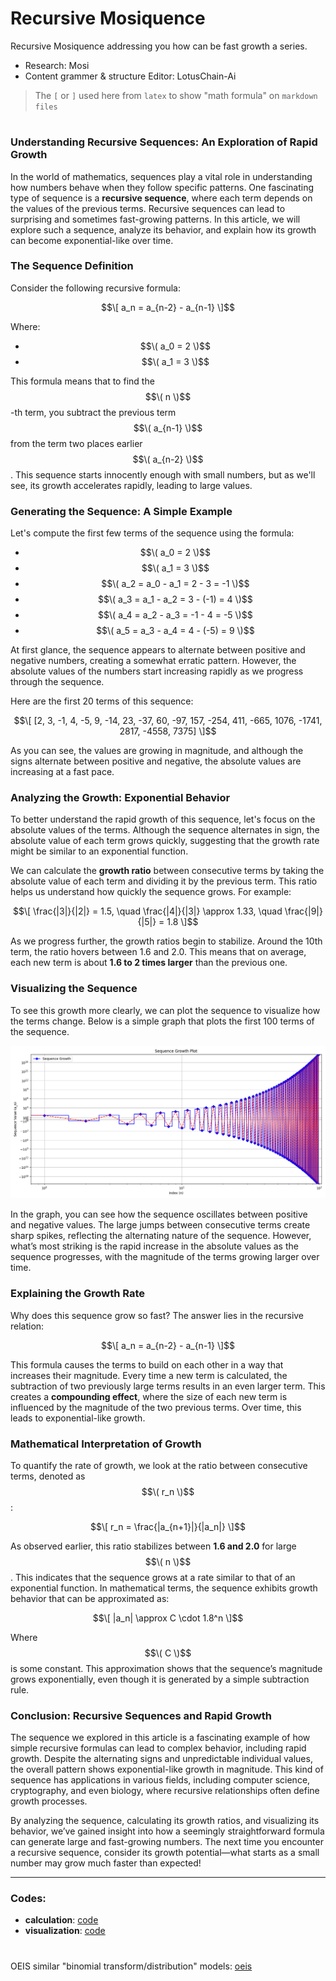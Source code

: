 # Recursive Mosiquence
Recursive Mosiquence addressing you how can be fast growth a series.
- Research: Mosi
- Content grammer & structure Editor: LotusChain-Ai

> The `[` or `]` used here from `latex` to show "math formula" on `markdown files`

#

### **Understanding Recursive Sequences: An Exploration of Rapid Growth**

In the world of mathematics, sequences play a vital role in understanding how numbers behave when they follow specific patterns. One fascinating type of sequence is a **recursive sequence**, where each term depends on the values of the previous terms. Recursive sequences can lead to surprising and sometimes fast-growing patterns. In this article, we will explore such a sequence, analyze its behavior, and explain how its growth can become exponential-like over time.

### **The Sequence Definition**

Consider the following recursive formula:

$$\[
a_n = a_{n-2} - a_{n-1}
\]$$

Where:
- $$\( a_0 = 2 \)$$
- $$\( a_1 = 3 \)$$

This formula means that to find the $$\( n \)$$-th term, you subtract the previous term $$\( a_{n-1} \)$$ from the term two places earlier $$\( a_{n-2} \)$$. This sequence starts innocently enough with small numbers, but as we'll see, its growth accelerates rapidly, leading to large values.

### **Generating the Sequence: A Simple Example**

Let's compute the first few terms of the sequence using the formula:

- $$\( a_0 = 2 \)$$
- $$\( a_1 = 3 \)$$
- $$\( a_2 = a_0 - a_1 = 2 - 3 = -1 \)$$
- $$\( a_3 = a_1 - a_2 = 3 - (-1) = 4 \)$$
- $$\( a_4 = a_2 - a_3 = -1 - 4 = -5 \)$$
- $$\( a_5 = a_3 - a_4 = 4 - (-5) = 9 \)$$

At first glance, the sequence appears to alternate between positive and negative numbers, creating a somewhat erratic pattern. However, the absolute values of the numbers start increasing rapidly as we progress through the sequence.

Here are the first 20 terms of this sequence:

$$\[
[2, 3, -1, 4, -5, 9, -14, 23, -37, 60, -97, 157, -254, 411, -665, 1076, -1741, 2817, -4558, 7375]
\]$$

As you can see, the values are growing in magnitude, and although the signs alternate between positive and negative, the absolute values are increasing at a fast pace.

### **Analyzing the Growth: Exponential Behavior**

To better understand the rapid growth of this sequence, let's focus on the absolute values of the terms. Although the sequence alternates in sign, the absolute value of each term grows quickly, suggesting that the growth rate might be similar to an exponential function.

We can calculate the **growth ratio** between consecutive terms by taking the absolute value of each term and dividing it by the previous term. This ratio helps us understand how quickly the sequence grows. For example:

$$\[
\frac{|3|}{|2|} = 1.5, \quad \frac{|4|}{|3|} \approx 1.33, \quad \frac{|9|}{|5|} = 1.8
\]$$

As we progress further, the growth ratios begin to stabilize. Around the 10th term, the ratio hovers between 1.6 and 2.0. This means that on average, each new term is about **1.6 to 2 times larger** than the previous one.

### **Visualizing the Sequence**

To see this growth more clearly, we can plot the sequence to visualize how the terms change. Below is a simple graph that plots the first 100 terms of the sequence.

![Sequence Growth](Figure_1.png)

In the graph, you can see how the sequence oscillates between positive and negative values. The large jumps between consecutive terms create sharp spikes, reflecting the alternating nature of the sequence. However, what’s most striking is the rapid increase in the absolute values as the sequence progresses, with the magnitude of the terms growing larger over time.

### **Explaining the Growth Rate**

Why does this sequence grow so fast? The answer lies in the recursive relation:

$$\[
a_n = a_{n-2} - a_{n-1}
\]$$

This formula causes the terms to build on each other in a way that increases their magnitude. Every time a new term is calculated, the subtraction of two previously large terms results in an even larger term. This creates a **compounding effect**, where the size of each new term is influenced by the magnitude of the two previous terms. Over time, this leads to exponential-like growth.

### **Mathematical Interpretation of Growth**

To quantify the rate of growth, we look at the ratio between consecutive terms, denoted as $$\( r_n \)$$:

$$\[
r_n = \frac{|a_{n+1}|}{|a_n|}
\]$$

As observed earlier, this ratio stabilizes between **1.6 and 2.0** for large $$\( n \)$$. This indicates that the sequence grows at a rate similar to that of an exponential function. In mathematical terms, the sequence exhibits growth behavior that can be approximated as:

$$\[
|a_n| \approx C \cdot 1.8^n
\]$$

Where $$\( C \)$$ is some constant. This approximation shows that the sequence’s magnitude grows exponentially, even though it is generated by a simple subtraction rule.

### **Conclusion: Recursive Sequences and Rapid Growth**

The sequence we explored in this article is a fascinating example of how simple recursive formulas can lead to complex behavior, including rapid growth. Despite the alternating signs and unpredictable individual values, the overall pattern shows exponential-like growth in magnitude. This kind of sequence has applications in various fields, including computer science, cryptography, and even biology, where recursive relationships often define growth processes.

By analyzing the sequence, calculating its growth ratios, and visualizing its behavior, we’ve gained insight into how a seemingly straightforward formula can generate large and fast-growing numbers. The next time you encounter a recursive sequence, consider its growth potential—what starts as a small number may grow much faster than expected!

---

### Codes:
- **calculation**: [code](https://github.com/mosi-sol/Mosi-Math/blob/main/Recursive-Mosiquence/app.py)
- **visualization**: [code](https://github.com/mosi-sol/Mosi-Math/blob/main/Recursive-Mosiquence/product.py)

#

OEIS similar "binomial transform/distribution" models: [oeis](https://oeis.org/search?q=2+%2C+3+%2C+-1+%2C+4+%2C+-5+%2C+9+%2C+-14+%2C+23+%2C+-37+%2C+60+%2C+-97+%2C+157+%2C+-254+%2C+411+%2C+-665+%2C+1076+%2C+-1741+%2C+2817+%2C+-4558+%2C+7375&language=english&go=Search)
